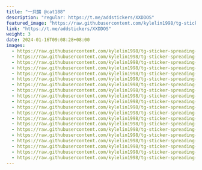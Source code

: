 ```yaml
---
title: "一只猫 @cat188"
description: "regular: https://t.me/addstickers/XXDDOS"
featured_image: "https://raw.githubusercontent.com/kylelin1998/tg-sticker-spreading-worldwide-images/main/img/0faf370e-29ad-4367-bd0a-517890ea6a0e.jpg"
link: "https://t.me/addstickers/XXDDOS"
weight: 3
date: 2024-01-16T09:08:28+08:00
images:
  - https://raw.githubusercontent.com/kylelin1998/tg-sticker-spreading-worldwide-images/main/img/0faf370e-29ad-4367-bd0a-517890ea6a0e.jpg
  - https://raw.githubusercontent.com/kylelin1998/tg-sticker-spreading-worldwide-images/main/img/d242ff99-8818-4cd9-a767-840f0109bf09.jpg
  - https://raw.githubusercontent.com/kylelin1998/tg-sticker-spreading-worldwide-images/main/img/ca372784-0c93-4323-8706-63c2d14ac325.jpg
  - https://raw.githubusercontent.com/kylelin1998/tg-sticker-spreading-worldwide-images/main/img/507b1749-97a3-45de-8ce1-57dcfdaed753.jpg
  - https://raw.githubusercontent.com/kylelin1998/tg-sticker-spreading-worldwide-images/main/img/a6f4aa66-f5bb-4651-97ad-58237196b1f5.jpg
  - https://raw.githubusercontent.com/kylelin1998/tg-sticker-spreading-worldwide-images/main/img/5b70e78c-71b6-414d-872e-8882e91e43b3.jpg
  - https://raw.githubusercontent.com/kylelin1998/tg-sticker-spreading-worldwide-images/main/img/1736290d-99be-4cad-bbab-4d07c5d88d0a.jpg
  - https://raw.githubusercontent.com/kylelin1998/tg-sticker-spreading-worldwide-images/main/img/d501837a-7f6c-46ad-aeb2-f9b1f89f47f5.jpg
  - https://raw.githubusercontent.com/kylelin1998/tg-sticker-spreading-worldwide-images/main/img/8f98d9d4-9cc6-4a17-9468-c5acbe2a7ea4.jpg
  - https://raw.githubusercontent.com/kylelin1998/tg-sticker-spreading-worldwide-images/main/img/332ef062-ff70-4e6c-863f-4cec73f4cce1.jpg
  - https://raw.githubusercontent.com/kylelin1998/tg-sticker-spreading-worldwide-images/main/img/6fe2fc79-5024-4647-918f-9a51836d4099.jpg
  - https://raw.githubusercontent.com/kylelin1998/tg-sticker-spreading-worldwide-images/main/img/fb678869-cfbf-496f-83f8-32026824b574.jpg
  - https://raw.githubusercontent.com/kylelin1998/tg-sticker-spreading-worldwide-images/main/img/8e7dc7fb-a419-42d6-9082-eabfc18cc74a.jpg
  - https://raw.githubusercontent.com/kylelin1998/tg-sticker-spreading-worldwide-images/main/img/1674cb98-e714-4b2e-b03e-d085a42853bf.jpg
  - https://raw.githubusercontent.com/kylelin1998/tg-sticker-spreading-worldwide-images/main/img/a5ff3478-5574-4218-bb1b-bde00c2d86c3.jpg
  - https://raw.githubusercontent.com/kylelin1998/tg-sticker-spreading-worldwide-images/main/img/49eaf2ff-1cd7-4037-aefe-207bd8a1f1dd.jpg
  - https://raw.githubusercontent.com/kylelin1998/tg-sticker-spreading-worldwide-images/main/img/85fbcce7-5d4f-4b09-9818-2fda1d52c5d4.jpg
  - https://raw.githubusercontent.com/kylelin1998/tg-sticker-spreading-worldwide-images/main/img/a5c4f531-aa5b-4f65-95d0-717963812ac3.jpg
  - https://raw.githubusercontent.com/kylelin1998/tg-sticker-spreading-worldwide-images/main/img/d2375f57-a7f6-4705-aac2-8a691badfcd9.jpg
  - https://raw.githubusercontent.com/kylelin1998/tg-sticker-spreading-worldwide-images/main/img/5afcd300-4ff5-4e35-9757-ba0b56eabce0.jpg
---
```


